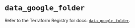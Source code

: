 # `data_google_folder`

Refer to the Terraform Registry for docs: [`data_google_folder`](https://registry.terraform.io/providers/hashicorp/google-beta/6.18.1/docs/data-sources/google_folder).
